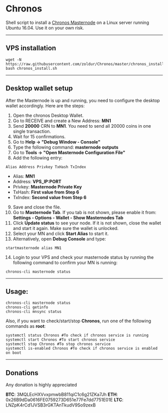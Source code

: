 # Chronos
Shell script to install a [Chronos Masternode](https://chronoschain.co/) on a Linux server running Ubuntu 16.04.
Use it on your own risk.
***

## VPS installation
```
wget -N https://raw.githubusercontent.com/zoldur/Chronos/master/chronos_install.sh
bash chronos_install.sh
```
***

## Desktop wallet setup

After the Masternode is up and running, you need to configure the desktop wallet accordingly. Here are the steps:
1. Open the chronos Desktop Wallet.
2. Go to RECEIVE and create a New Address: **MN1**
3. Send **20000** CRN to **MN1**. You need to send all 20000 coins in one single transaction.
4. Wait for 15 confirmations.
5. Go to **Help -> "Debug Window - Console"**
6. Type the following command: **masternode outputs**
7. Go to  **Tools -> "Open Masternode Configuration File"**
8. Add the following entry:
```
Alias Address Privkey TxHash TxIndex
```
* Alias: **MN1**
* Address: **VPS_IP:PORT**
* Privkey: **Masternode Private Key**
* TxHash: **First value from Step 6**
* TxIndex:  **Second value from Step 6**
9. Save and close the file.
10. Go to **Masternode Tab**. If you tab is not shown, please enable it from: **Settings - Options - Wallet - Show Masternodes Tab**
11. Click **Update status** to see your node. If it is not shown, close the wallet and start it again. Make sure the wallet is unlocked.
12. Select your MN and click **Start Alias** to start it.
13. Alternatively, open **Debug Console** and type:
```
startmasternode alias MN1
```
14. Login to your VPS and check your masternode status by running the following command to confirm your MN is running:
```
chronos-cli masternode status
```
***

## Usage:
```
chronos-cli masternode status
chronos-cli getinfo
chronos-cli mnsync status
```
Also, if you want to check/start/stop **Chronos**, run one of the following commands as **root**:

```
systemctl status Chronos #To check if chronos service is running
systemctl start Chronos #To start chronos service
systemctl stop Chronos #To stop chronos service
systemctl is-enabled Chronos #To check if chronos service is enabled on boot
```
***

## Donations
Any donation is highly appreciated

**BTC**: 3MQLEcHXVvxpmwbB811qiC1c6g21ZKa7Jh
**ETH**: 0x26B9dDa0616FE0759273D651e77Fe7dd7751E01E
**LTC**: LNZpK4rCd1JVSB3rGKTAnTkudV9So9zexB
